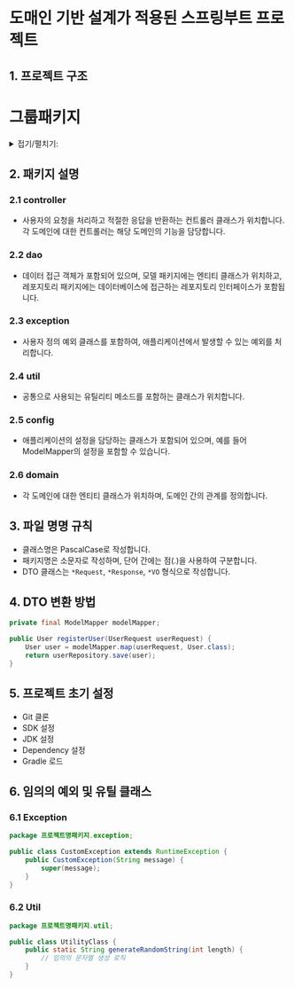 # 도매인 기반 설계가 적용된 스프링부트 프로젝트

## 1. 프로젝트 구조

# 그룹패키지
<details> 
<summary>접기/펼치기:</summary>  
 
└─ 프로젝트명패키지  
    ├─ config  
    │   └─ ModelMapperConfig.java  
    ├─ controller  
    
    │   ├─ user  
    │   │   └─ UserController.java  
    │   │       ├─ dto  
    │   │       │   ├─ UserResponse.java (리턴값 DTO)  
    │   │       │   ├─ UserRequest.java (RequestBody에 사용할 DTO)  
    │   │       │   └─ UserVO.java (프로젝션)  
    │   ├─ token  
    │   │   └─ TokenController.java  
    │   │       ├─ dto  
    │   │       │   ├─ TokenResponse.java (리턴값 DTO)  
    │   │       │   ├─ TokenRequest.java (RequestBody에 사용할 DTO)  
    │   │       │   └─ TokenVO.java (프로젝션)  
    │   ├─ stream  
    │   │   └─ StreamController.java  
    │   │       ├─ dto  
    │   │       │   ├─ StreamResponse.java (리턴값 DTO)  
    │   │       │   ├─ StreamRequest.java (RequestBody에 사용할 DTO)  
    │   │       │   └─ StreamVO.java (프로젝션)  
    │   ├─ video  
    │   │   └─ VideoController.java  
    │   │       ├─ dto  
    │   │       │   ├─ VideoResponse.java (리턴값 DTO)  
    │   │       │   ├─ VideoRequest.java (RequestBody에 사용할 DTO)  
    │   │       │   └─ VideoVO.java (프로젝션)  
    │   ├─ follower  
    │   │   └─ FollowerController.java  
    │   │       ├─ dto  
    │   │       │   ├─ FollowerResponse.java (리턴값 DTO)  
    │   │       │   ├─ FollowerRequest.java (RequestBody에 사용할 DTO)  
    │   │       │   └─ FollowerVO.java (프로젝션)  
    │   └─ block  
    │       └─ BlockController.java  
    │           ├─ dto  
    │           │   ├─ BlockResponse.java (리턴값 DTO)  
    │           │   ├─ BlockRequest.java (RequestBody에 사용할 DTO)  
    │           │   └─ BlockVO.java (프로젝션)  

    ├─ dao  
    <details>  
    <summary>접기/펼치기: dao</summary>  

    │   ├─ model  
    │   │   ├─ User.java  
    │   │   ├─ Token.java  
    │   │   ├─ Stream.java  
    │   │   ├─ Video.java  
    │   │   ├─ Follower.java  
    │   │   └─ Block.java  
    │   ├─ repository  
    │   │   ├─ UserRepository.java  
    │   │   ├─ TokenRepository.java  
    │   │   ├─ StreamRepository.java  
    │   │   ├─ VideoRepository.java  
    │   │   ├─ FollowerRepository.java  
    │   │   └─ BlockRepository.java  

    </details>  
    ├─ exception  
    │   └─ CustomException.java  
    ├─ util  
    │   └─ UtilityClass.java  
    └─ domain  
        ├─ User.java  
        ├─ Token.java  
        ├─ Stream.java  
        ├─ Video.java  
        ├─ Follower.java  
        └─ Block.java  

markdown
코드 복사
</details>  

## 2. 패키지 설명

### 2.1 controller
- 사용자의 요청을 처리하고 적절한 응답을 반환하는 컨트롤러 클래스가 위치합니다. 각 도메인에 대한 컨트롤러는 해당 도메인의 기능을 담당합니다.

### 2.2 dao
- 데이터 접근 객체가 포함되어 있으며, 모델 패키지에는 엔티티 클래스가 위치하고, 레포지토리 패키지에는 데이터베이스에 접근하는 레포지토리 인터페이스가 포함됩니다.

### 2.3 exception
- 사용자 정의 예외 클래스를 포함하여, 애플리케이션에서 발생할 수 있는 예외를 처리합니다.
  
### 2.4 util
- 공통으로 사용되는 유틸리티 메소드를 포함하는 클래스가 위치합니다.

### 2.5 config
- 애플리케이션의 설정을 담당하는 클래스가 포함되어 있으며, 예를 들어 ModelMapper의 설정을 포함할 수 있습니다.

### 2.6 domain
- 각 도메인에 대한 엔티티 클래스가 위치하며, 도메인 간의 관계를 정의합니다.

## 3. 파일 명명 규칙

- 클래스명은 PascalCase로 작성합니다.
- 패키지명은 소문자로 작성하며, 단어 간에는 점(.)을 사용하여 구분합니다.
- DTO 클래스는 `*Request`, `*Response`, `*VO` 형식으로 작성합니다.

## 4. DTO 변환 방법

```java
private final ModelMapper modelMapper;

public User registerUser(UserRequest userRequest) {
    User user = modelMapper.map(userRequest, User.class);
    return userRepository.save(user);
}
```

## 5. 프로젝트 초기 설정

- Git 클론
- SDK 설정
- JDK 설정
- Dependency 설정
- Gradle 로드

## 6. 임의의 예외 및 유틸 클래스

### 6.1 Exception

```java
package 프로젝트명패키지.exception;

public class CustomException extends RuntimeException {
    public CustomException(String message) {
        super(message);
    }
}
```
### 6.2 Util
```java
package 프로젝트명패키지.util;

public class UtilityClass {
    public static String generateRandomString(int length) {
        // 임의의 문자열 생성 로직
    }
}
```

